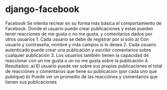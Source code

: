 # django-facebook
Facebook
Se intenta recrear en su forma más básica el comportamiento de Facebook.
Donde el usuario puede crear publicaciones y estas pueden tener reacciones de me gusta o no me gusta, y comentarios dados por otros usuarios
    1. Cada usuario se debe de registrar por si solo
        a) Con usuario y contraseña, nombre y más campos si lo desea
    2. Cada usuario autenticado puede crear una publicación y escribir comentarios sobre cualquier publicación
    3. Los usuarios también tienen la capacidad de reaccionar con un me gusta o un no me gusta sobre la publicación
    4. Resultados:
        a) El usuario puede ver sobre sus propias publicaciones el total de reacciónes y comentarios que tiene su publicacion (por cada uno que publique)
        b) Puede ver un promedio de las reacciónes y comentarios que tienen sus publicaciones

